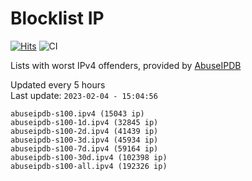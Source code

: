 # Blocklist IP

[![Hits](https://hits.seeyoufarm.com/api/count/incr/badge.svg?url=https%3A%2F%2Fgithub.com%2Fborestad%2Fblocklist-ip%2F&count_bg=%2379C83D&title_bg=%23555555&icon=&icon_color=%23E7E7E7&title=hits&edge_flat=false)](https://hits.seeyoufarm.com)  ![CI](https://img.shields.io/github/workflow/status/borestad/blocklist-ip/CI?style=flat-square)

Lists with worst IPv4 offenders, provided by [AbuseIPDB](https://www.abuseipdb.com/)

<!-- FOOTER-PLACEHOLDER -->
Updated every 5 hours<br>
Last update: `2023-02-04 - 15:04:56`
```
abuseipdb-s100.ipv4 (15043 ip)
abuseipdb-s100-1d.ipv4 (32845 ip)
abuseipdb-s100-2d.ipv4 (41439 ip)
abuseipdb-s100-3d.ipv4 (45934 ip)
abuseipdb-s100-7d.ipv4 (59164 ip)
abuseipdb-s100-30d.ipv4 (102398 ip)
abuseipdb-s100-all.ipv4 (192326 ip)
```
